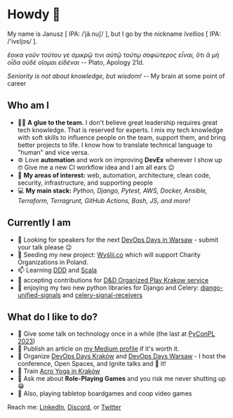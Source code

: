 # Howdy 👋

My name is Janusz [ IPA: /ˈjã.nuʃ/ ], but I go by the nickname _Ivellios_ [ IPA: /'ivɛljɔs/ ].

_ἔοικα γοῦν τούτου γε σμικρῷ τινι αὐτῷ τούτῳ σοφώτερος εἶναι, ὅτι ἃ μὴ οἶδα οὐδὲ οἴομαι εἰδέναι_ -- Plato, Apology 21d.

_Seniority is not about knowledge, but wisdom!_ -- My brain at some point of career

## Who am I
- 👨‍💼 **A glue to the team.** I don't believe great leadership requires great tech knowledge. That is reserved for experts. I mix my tech knowledge with soft skills to influence people on the team, support them, and bring better projects to life. I know how to translate technical language to "human" and vice versa.
- ⚙️ Love **automation** and work on improving **DevEx** wherever I show up 🤓 Give me a new CI workflow idea and I am all ears 😉
- 💪 **My areas of interest:** web, automation, architecture, clean code, security, infrastructure, and supporting people
- 💻 **My main stack:** _Python, Django, Pytest, AWS, Docker, Ansible, Terraform, Terragrunt, GitHub Actions, Bash, JS, and more!_

## Currently I am
- 🔎 Looking for speakers for the next [DevOps Days in Warsaw](https://devopsdays.org/warsaw/) - submit your talk please 😉
- 🌱 Seeding my new project: [Wyślij.co](https://github.com/wyslijco/) which will support Charity Organizations in Poland. 
- 📫 Learning [DDD](https://en.wikipedia.org/wiki/Domain-driven_design) and [Scala](https://www.scala-lang.org/) 
- 🤔 accepting contributions for [D&D Organized Play Krakow service](https://github.com/dnd-al-krk/)
- 🐍 enjoying my two new python libraries for Django and Celery: [django-unified-signals](https://pypi.org/project/django-unified-signals/) and [celery-signal-receivers](https://pypi.org/project/celery-signal-receivers/)

## What do I like to do?
- 🎤 Give some talk on technology once in a while (the last at [PyConPL 2023](https://pl.pycon.org/2023/agenda/))
- 📰 Publish an article on [my Medium profile](https://medium.com/@jkamienski) if it's worth it.
- 📆 Organize [DevOps Days Kraków](https://devopsdays.org/events/2023-krakow/) and [DevOps Days Warsaw](https://devopsdays.org/events/2023-warsaw/) - I host the conference, Open Spaces, and Ignite talks and 🥰 it!
- 🤸 Train [Acro Yoga in Kraków](https://www.facebook.com/groups/239468339510760)
- 💬 Ask me about **Role-Playing Games** and you risk me never shutting up 😁 
- 🎲 Also, playing tabletop boardgames and coop video games

Reach me: [LinkedIn](https://www.linkedin.com/in/jakamienski/), [Discord](https://discordapp.com/users/305767281470734337), or [Twitter](https://x.com/jkamienski) 

<!--
**ivellios/ivellios** is a ✨ _special_ ✨ repository because its `README.md` (this file) appears on your GitHub profile.

Here are some ideas to get you started:

- 🔭 I’m currently working on ...
- 🌱 I’m currently learning ...
- 👯 I’m looking to collaborate on ...
- 🤔 I’m looking for help with ...
- 💬 Ask me about ...
- 📫 How to reach me: ...
- 😄 Pronouns: ...
- ⚡ Fun fact: ...
-->
